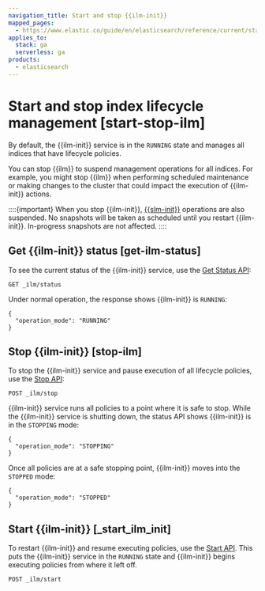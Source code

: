 ```yaml
---
navigation_title: Start and stop {{ilm-init}}
mapped_pages:
  - https://www.elastic.co/guide/en/elasticsearch/reference/current/start-stop-ilm.html
applies_to:
  stack: ga
  serverless: ga
products:
  - elasticsearch
---
```


# Start and stop index lifecycle management [start-stop-ilm]

By default, the {{ilm-init}} service is in the `RUNNING` state and manages all indices that have lifecycle policies.

You can stop {{ilm}} to suspend management operations for all indices. For example, you might stop {{ilm}} when performing scheduled maintenance or making changes to the cluster that could impact the execution of {{ilm-init}} actions.

::::{important}
When you stop {{ilm-init}}, [{{slm-init}}](../../../deploy-manage/tools/snapshot-and-restore/create-snapshots.md#automate-snapshots-slm) operations are also suspended. No snapshots will be taken as scheduled until you restart {{ilm-init}}. In-progress snapshots are not affected.
::::



## Get {{ilm-init}} status [get-ilm-status]

To see the current status of the {{ilm-init}} service, use the [Get Status API](https://www.elastic.co/docs/api/doc/elasticsearch/operation/operation-ilm-get-status):

```console
GET _ilm/status
```

Under normal operation, the response shows {{ilm-init}} is `RUNNING`:

```console-result
{
  "operation_mode": "RUNNING"
}
```


## Stop {{ilm-init}} [stop-ilm]

To stop the {{ilm-init}} service and pause execution of all lifecycle policies, use the [Stop API](https://www.elastic.co/docs/api/doc/elasticsearch/operation/operation-ilm-stop):

```console
POST _ilm/stop
```

{{ilm-init}} service runs all policies to a point where it is safe to stop. While the {{ilm-init}} service is shutting down, the status API shows {{ilm-init}} is in the `STOPPING` mode:

```console-result
{
  "operation_mode": "STOPPING"
}
```

Once all policies are at a safe stopping point, {{ilm-init}} moves into the `STOPPED` mode:

```console-result
{
  "operation_mode": "STOPPED"
}
```


## Start {{ilm-init}} [_start_ilm_init]

To restart {{ilm-init}} and resume executing policies, use the [Start API](https://www.elastic.co/docs/api/doc/elasticsearch/operation/operation-ilm-start). This puts the  {{ilm-init}} service in the `RUNNING` state and {{ilm-init}} begins executing policies from where it left off.

```console
POST _ilm/start
```


